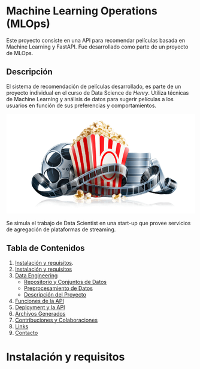 # Machine Learning Operations (MLOps)
Este proyecto consiste en una API para recomendar películas basada en Machine Learning y FastAPI. Fue desarrollado como parte de un proyecto de MLOps.

## Descripción
El sistema de recomendación de películas desarrollado,  es parte de un proyecto individual en el curso de Data Science de *Henry*. Utiliza técnicas de Machine Learning y análisis de datos para sugerir películas a los usuarios en función de sus preferencias y comportamientos.

<p align="center">
  <img src="./pelicula.png" alt="Película" width="600"/>
</p>

Se simula el trabajo de Data Scientist en una start-up que provee servicios de agregación de plataformas de streaming.

## Tabla de Contenidos
1. [Instalación y requisitos](#Instalación-y-requisitos).
2. [Instalación y requisitos](#guía-de-uso-rápido)
3. [Data Engineering](#data-engineering)
   - [Repositorio y Conjuntos de Datos](#repositorio-y-conjuntos-de-datos)
   - [Preprocesamiento de Datos](#preprocesamiento-de-datos)
   - [Descripción del Proyecto](#descripción-del-proyecto)
4. [Funciones de la API](#funciones-de-la-api)
5. [Deployment y la API](#deployment-y-la-api)
6. [Archivos Generados](#archivos-generados)
7. [Contribuciones y Colaboraciones](#contribuciones-y-colaboraciones)
8. [Links](#links)
9. [Contacto](#contacto)


# Instalación y requisitos
